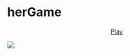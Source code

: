 <h1>herGame</h1>
<p align="center">
<a href="https://honziktillu.github.io/herGame/">Play</a>
</p>
<img src="https://i.ytimg.com/vi/iQltIimuJlk/maxresdefault.jpg">
